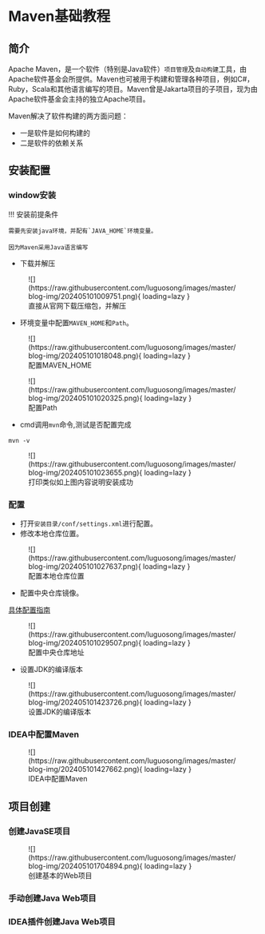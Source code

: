 # Maven基础教程

## 简介

Apache Maven，是一个软件（特别是Java软件）`项目管理`及`自动构建`工具，由Apache软件基金会所提供。Maven也可被用于构建和管理各种项目，例如C#，Ruby，Scala和其他语言编写的项目。Maven曾是Jakarta项目的子项目，现为由Apache软件基金会主持的独立Apache项目。

Maven解决了软件构建的两方面问题：

- 一是软件是如何构建的
- 二是软件的依赖关系

## 安装配置

### window安装

!!! 安装前提条件
    
    需要先安装java环境，并配有`JAVA_HOME`环境变量。

    因为Maven采用Java语言编写

- 下载并解压

<figure markdown="span">
  ![](https://raw.githubusercontent.com/luguosong/images/master/blog-img/202405101009751.png){ loading=lazy }
  <figcaption>直接从官网下载压缩包，并解压</figcaption>
</figure>

- 环境变量中配置`MAVEN_HOME`和`Path`。

<figure markdown="span">
  ![](https://raw.githubusercontent.com/luguosong/images/master/blog-img/202405101018048.png){ loading=lazy }
  <figcaption>配置MAVEN_HOME</figcaption>
</figure>

<figure markdown="span">
  ![](https://raw.githubusercontent.com/luguosong/images/master/blog-img/202405101020325.png){ loading=lazy }
  <figcaption>配置Path</figcaption>
</figure>

- cmd调用`mvn`命令,测试是否配置完成

```shell
mvn -v
```

<figure markdown="span">
  ![](https://raw.githubusercontent.com/luguosong/images/master/blog-img/202405101023655.png){ loading=lazy }
  <figcaption>打印类似如上图内容说明安装成功</figcaption>
</figure>

### 配置

- 打开`安装目录/conf/settings.xml`进行配置。
- 修改本地仓库位置。

<figure markdown="span">
  ![](https://raw.githubusercontent.com/luguosong/images/master/blog-img/202405101027637.png){ loading=lazy }
  <figcaption>配置本地仓库位置</figcaption>
</figure>

- 配置中央仓库镜像。

[具体配置指南](https://developer.aliyun.com/mvn/guide)

<figure markdown="span">
  ![](https://raw.githubusercontent.com/luguosong/images/master/blog-img/202405101029507.png){ loading=lazy }
  <figcaption>配置中央仓库地址</figcaption>
</figure>

- 设置JDK的编译版本

<figure markdown="span">
  ![](https://raw.githubusercontent.com/luguosong/images/master/blog-img/202405101423726.png){ loading=lazy }
  <figcaption>设置JDK的编译版本</figcaption>
</figure>

### IDEA中配置Maven

<figure markdown="span">
  ![](https://raw.githubusercontent.com/luguosong/images/master/blog-img/202405101427662.png){ loading=lazy }
  <figcaption>IDEA中配置Maven</figcaption>
</figure>

## 项目创建

### 创建JavaSE项目

<figure markdown="span">
  ![](https://raw.githubusercontent.com/luguosong/images/master/blog-img/202405101704894.png){ loading=lazy }
  <figcaption>创建基本的Web项目</figcaption>
</figure>

### 手动创建Java Web项目



### IDEA插件创建Java Web项目
